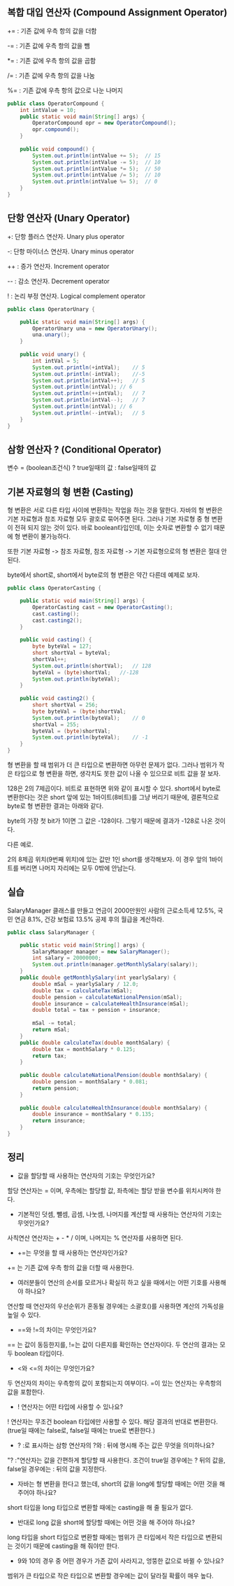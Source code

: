 ## 복합 대입 연산자 (Compound Assignment Operator)

 

+= : 기존 값에 우측 항의 값을 더함

-= : 기존 값에 우측 항의 값을 뺌

*= : 기존 값에 우측 항의 값을 곱함

/= : 기존 값에 우측 항의 값을 나눔

%= : 기존 값에 우측 항의 값으로 나눈 나머지

 
```java
public class OperatorCompound {
	int intValue = 10; 
	public static void main(String[] args) {
		OperatorCompound opr = new OperatorCompound();
		opr.compound();
	}
	
	public void compound() {
		System.out.println(intValue += 5);	// 15
		System.out.println(intValue -= 5);	// 10
		System.out.println(intValue *= 5);	// 50
		System.out.println(intValue /= 5);	// 10
		System.out.println(intValue %= 5);	// 0
	}
}
```

 

## 단항 연산자 (Unary Operator)

 

+: 단항 플러스 연산자. Unary plus operator

-: 단항 마이너스 연산자. Unary minus operator

++ : 증가 연산자. Increment operator

-- : 감소 연산자. Decrement operator

! : 논리 부정 연산자. Logical complement operator

 
```java
public class OperatorUnary {

	public static void main(String[] args) {
		OperatorUnary una = new OperatorUnary();
		una.unary();
	}
	
	public void unary() {
		int intVal = 5;
		System.out.println(+intVal);	// 5
		System.out.println(-intVal);	//-5
		System.out.println(intVal++);	// 5
		System.out.println(intVal);	// 6
		System.out.println(++intVal);	// 7
		System.out.println(intVal--);	// 7
		System.out.println(intVal);	// 6
		System.out.println(--intVal);	// 5
	}
}
``` 
 

## 삼항 연산자 ? (Conditional Operator)

 

변수 = (boolean조건식) ? true일때의 값 : false일때의 값

 

 

## 기본 자료형의 형 변환 (Casting)

 

   형 변환은 서로 다른 타입 사이에 변환하는 작업을 하는 것을 말한다. 자바의 형 변환은 기본 자료형과 참조 자료형 모두 괄호로 묶어주면 된다. 그러나 기본 자로형 중 형 변환이 전혀 되지 않는 것이 있다. 바로 boolean타입인데, 이는 숫자로 변환할 수 없기 때문에 형 변환이 불가능하다. 

 

   또한 기본 자료형 -> 참조 자료형, 참조 자료형 -> 기본 자료형으로의 형 변환은 절대 안된다. 

 

byte에서 short로, short에서 byte로의 형 변환은 약간 다른데 예제로 보자.

```java
public class OperatorCasting {

	public static void main(String[] args) {
		OperatorCasting cast = new OperatorCasting();
		cast.casting();
		cast.casting2();
	}
	
	public void casting() {
		byte byteVal = 127;
		short shortVal = byteVal;
		shortVal++;
		System.out.println(shortVal);	// 128
		byteVal = (byte)shortVal;	//-128
		System.out.println(byteVal);
	}
	
	public void casting2() {
		short shortVal = 256;
		byte byteVal = (byte)shortVal;
		System.out.println(byteVal);	// 0
		shortVal = 255;
		byteVal = (byte)shortVal;
		System.out.println(byteVal);	// -1
	}
}
``` 

   형 변환을 할 때 범위가 더 큰 타입으로 변환하면 아무런 문제가 없다. 그러나 범위가 작은 타입으로 형 변환을 하면, 생각치도 못한 값이 나올 수 있으므로 비트 값을 잘 보자.

 


   128은 2의 7제곱이다. 비트로 표현하면 위와 같이 표시할 수 있다. short에서 byte로 변환한다는 것은 short 앞에 있는 1바이트(8비트)를 그냥 버리기 때문에, 결론적으로 byte로 형 변환한 결과는 아래와 같다.

 


   byte의 가장 첫 bit가 1이면 그 값은 -128이다. 그렇기 때문에 결과가 -128로 나온 것이다. 

 

   다른 예로.


2의 8제곱 위치(9번째 위치)에 있는 값만 1인 short를 생각해보자. 이 경우 앞의 1바이트를 버리면 나머지 자리에는 모두 0밖에 안남는다. 

 

 

## 실습

 

SalaryManager 클래스를 만들고 연금이 2000만원인 사람의 근로소득세 12.5%, 국민 연금 8.1%, 건강 보험료 13.5% 공제 후의 월급을 계산하라.

```java
public class SalaryManager {

	public static void main(String[] args) {
		SalaryManager manager = new SalaryManager();
		int salary = 20000000;
		System.out.println(manager.getMonthlySalary(salary));
	}
	public double getMonthlySalary(int yearlySalary) {
		double mSal = yearlySalary / 12.0;
		double tax = calculateTax(mSal);
		double pension = calculateNationalPension(mSal);
		double insurance = calculateHealthInsurance(mSal);
		double total = tax + pension + insurance;
		
		mSal -= total;
		return mSal;
	}
	public double calculateTax(double monthSalary) {
		double tax = monthSalary * 0.125;
		return tax;
	}
	
	public double calculateNationalPension(double monthSalary) {
		double pension = monthSalary * 0.081;
		return pension;
	}
	
	public double calculateHealthInsurance(double monthSalary) {
		double insurance = monthSalary * 0.135;
		return insurance;
	}
}
 ```

 

## 정리
 

- 값을 할당할 때 사용하는 연산자의 기호는 무엇인가요?

할당 연산자는 = 이며, 우측에는 할당할 값, 좌측에는 할당 받을 변수를 위치시켜야 한다.


- 기본적인 덧셈, 뺄셈, 곱셈, 나눗셈, 나머지를 계산할 때 사용하는 연산자의 기호는 무엇인가요?

사칙연산 연산자는 + - * / 이며, 나머지는 % 연산자를 사용하면 된다.


- +=는 무엇을 할 때 사용하는 연산자인가요?

+= 는 기존 값에 우측 항의 값을 더할 때 사용한다.


- 여러분들이 연산의 순서를 모르거나 확실히 하고 싶을 때에서는 어떤 기호를 사용해야 하나요?

연산할 때 연산자의 우선순위가 혼동될 경우에는 소괄호()를 사용하면 계산의 가독성을 높일 수 있다.


- ==와 !=의 차이는 무엇인가요?

== 는 값이 동등한지를, !=는 값이 다른지를 확인하는 연산자이다. 두 연산의 결과는 모두 boolean 타입이다.


- <와 <=의 차이는 무엇인가요?

두 연산자의 차이는 우측항의 값이 포함되는지 여부이다. =이 있는 연산자는 우측항의 값을 포함한다.


- ! 연산자는 어떤 타입에 사용할 수 있나요?

! 연산자는 무조건 boolean 타입에만 사용할 수 있다. 해당 결과의 반대로 변환한다. (true일 때에는 false로, false일 때에는 true로 변환한다.)


- ? :로 표시하는 삼항 연산자의 ?와 : 뒤에 명시해 주는 값은 무엇을 의미하나요?

"? :"연산자는 값을 간편하게 할당할 때 사용한다. 조건이 true일 경우에는 ? 뒤의 값을, false일 경우에는 : 뒤의 값을 지정한다.


- 자바는 형 변환을 한다고 했는데, short의 값을 long에 할당할 때에는 어떤 것을 해 주어야 하나요?

short 타입을 long 타입으로 변환할 때에는 casting을 해 줄 필요가 없다.


- 반대로 long 값을 short에 할당할 때에는 어떤 것을 해 주어야 하나요?

long 타입을 short 타입으로 변환할 때에는 범위가 큰 타입에서 작은 타입으로 변환되는 것이기 때문에 casting을 해 줘야만 한다.


- 9와 10의 경우 중 어떤 경우가 가존 값이 사라지고, 엉뚱한 값으로 바뀔 수 있나요?

범위가 큰 타입으로 작은 타입으로 변환할 경우에는 값이 달라질 확률이 매우 높다.
